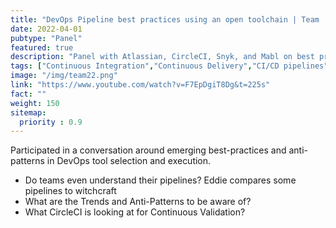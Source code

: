 ```yaml
---
title: "DevOps Pipeline best practices using an open toolchain | Team '22 | Atlassian"
date: 2022-04-01
pubtype: "Panel"
featured: true
description: "Panel with Atlassian, CircleCI, Snyk, and Mabl on best practices in an open DevOps toolchain."
tags: ["Continuous Integration","Continuous Delivery","CI/CD pipelines", "CircleCI", "DevOps"]
image: "/img/team22.png"
link: "https://www.youtube.com/watch?v=F7EpDgiT8Dg&t=225s"
fact: ""
weight: 150
sitemap:
  priority : 0.9
---
```

Participated in a conversation around emerging best-practices and anti-patterns in DevOps tool selection and execution.

- Do teams even understand their pipelines?  Eddie compares some pipelines to witchcraft
- What are the Trends and Anti-Patterns to be aware of?
- What CircleCI is looking at for Continuous Validation?